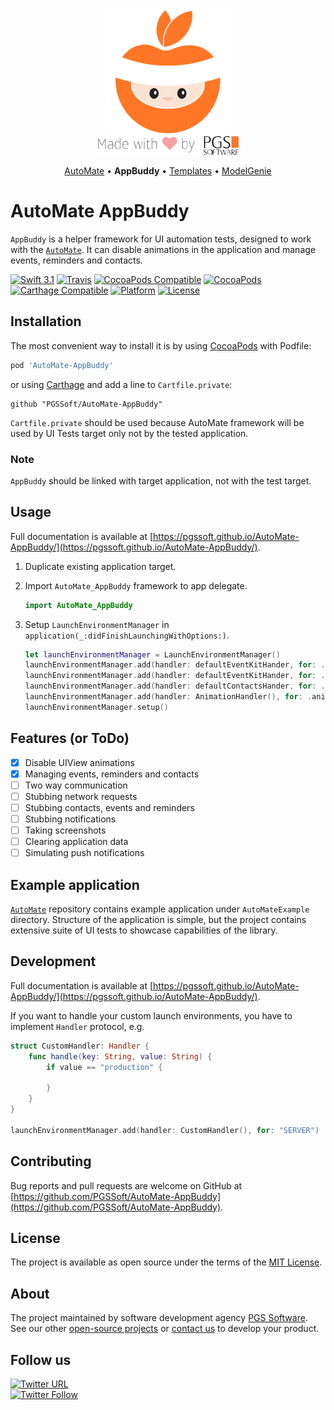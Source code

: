 <div align="center">
    <img src="assets/logo.png" alt="AutoMate, made by PGS Software" />
    <br />
    <img src="assets/made-with-love-by-PGS.png" />
    <p>
      <a href="https://github.com/PGSSoft/AutoMate">AutoMate</a> &bull;
      <b>AppBuddy</b> &bull;
      <a href="https://github.com/PGSSoft/AutoMate-Templates">Templates</a> &bull;
      <a href="https://github.com/PGSSoft/AutoMate-ModelGenie">ModelGenie</a>
    </p>
</div>

# AutoMate AppBuddy

`AppBuddy` is a helper framework for UI automation tests, designed to work with the [`AutoMate`](https://github.com/PGSSoft/AutoMate). It can disable animations in the application and manage events, reminders and contacts.

[![Swift 3.1](https://img.shields.io/badge/Swift-3.1-orange.svg?style=flat)](https://swift.org)
[![Travis](https://img.shields.io/travis/PGSSoft/AutoMate-AppBuddy.svg)](https://travis-ci.org/PGSSoft/AutoMate-AppBuddy)
[![CocoaPods Compatible](https://img.shields.io/cocoapods/v/AutoMate-AppBuddy.svg)](https://cocoapods.org/pods/AutoMate-AppBuddy)
[![CocoaPods](https://img.shields.io/cocoapods/metrics/doc-percent/AutoMate-AppBuddy.svg)](https://pgssoft.github.io/AutoMate-AppBuddy/)
[![Carthage Compatible](https://img.shields.io/badge/Carthage-compatible-4BC51D.svg?style=flat)](https://github.com/Carthage/Carthage)
[![Platform](https://img.shields.io/cocoapods/p/AutoMate-AppBuddy.svg)](https://cocoapods.org/pods/AutoMate-AppBuddy)
[![License](https://img.shields.io/github/license/PGSSoft/AutoMate-AppBuddy.svg)](https://github.com/PGSSoft/AutoMate-AppBuddy/blob/master/LICENSE)

## Installation

The most convenient way to install it is by using [CocoaPods](https://cocoapods.org) with Podfile:

```ruby
pod 'AutoMate-AppBuddy'
```

or using [Carthage](https://github.com/Carthage/Carthage) and add a line to `Cartfile.private`:

```
github "PGSSoft/AutoMate-AppBuddy"
```

`Cartfile.private` should be used because AutoMate framework will be used by UI Tests target only not by the tested application.

### Note

`AppBuddy` should be linked with target application, not with the test target.

## Usage

Full documentation is available at [https://pgssoft.github.io/AutoMate-AppBuddy/](https://pgssoft.github.io/AutoMate-AppBuddy/).

1. Duplicate existing application target.
2. Import `AutoMate_AppBuddy` framework to app delegate.

    ```swift
    import AutoMate_AppBuddy
    ```

3. Setup `LaunchEnvironmentManager` in `application(_:didFinishLaunchingWithOptions:)`.

    ```swift
    let launchEnvironmentManager = LaunchEnvironmentManager()
    launchEnvironmentManager.add(handler: defaultEventKitHander, for: .events)
    launchEnvironmentManager.add(handler: defaultEventKitHander, for: .reminders)
    launchEnvironmentManager.add(handler: defaultContactsHander, for: .contacts)
    launchEnvironmentManager.add(handler: AnimationHandler(), for: .animation)
    launchEnvironmentManager.setup()
    ```

## Features (or ToDo)

- [x] Disable UIView animations
- [x] Managing events, reminders and contacts
- [ ] Two way communication
- [ ] Stubbing network requests
- [ ] Stubbing contacts, events and reminders
- [ ] Stubbing notifications
- [ ] Taking screenshots
- [ ] Clearing application data
- [ ] Simulating push notifications

## Example application

[`AutoMate`](https://github.com/PGSSoft/AutoMate) repository contains example application under `AutoMateExample` directory. Structure of the application is simple, but the project contains extensive suite of UI tests to showcase capabilities of the library.

## Development

Full documentation is available at [https://pgssoft.github.io/AutoMate-AppBuddy/](https://pgssoft.github.io/AutoMate-AppBuddy/).

If you want to handle your custom launch environments, you have to implement `Handler` protocol, e.g.

```swift
struct CustomHandler: Handler {
    func handle(key: String, value: String) {
        if value == "production" {

        }
    }
}

launchEnvironmentManager.add(handler: CustomHandler(), for: "SERVER")
```

## Contributing

Bug reports and pull requests are welcome on GitHub at [https://github.com/PGSSoft/AutoMate-AppBuddy](https://github.com/PGSSoft/AutoMate-AppBuddy).

## License

The project is available as open source under the terms of the [MIT License](http://opensource.org/licenses/MIT).

## About
The project maintained by software development agency [PGS Software](https://www.pgs-soft.com).
See our other [open-source projects](https://github.com/PGSSoft) or [contact us](https://www.pgs-soft.com/contact-us) to develop your product.

## Follow us

[![Twitter URL](https://img.shields.io/twitter/url/http/shields.io.svg?style=social)](https://twitter.com/intent/tweet?text=https://github.com/PGSSoft/AutoMate-AppBuddy)  
[![Twitter Follow](https://img.shields.io/twitter/follow/pgssoftware.svg?style=social&label=Follow)](https://twitter.com/pgssoftware)
